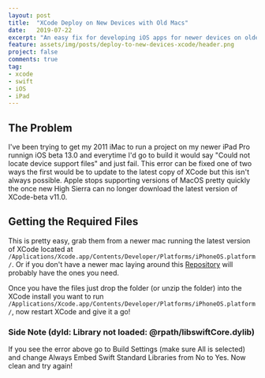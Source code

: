 ```yaml
---
layout: post
title:  "XCode Deploy on New Devices with Old Macs"
date:   2019-07-22
excerpt: "An easy fix for developing iOS apps for newer devices on older but still capable hardware"
feature: assets/img/posts/deploy-to-new-devices-xcode/header.png
project: false
comments: true
tag:
- xcode
- swift
- iOS
- iPad
---
```


## The Problem

I've been trying to get my 2011 iMac to run a project on my newer iPad Pro runnign iOS beta 13.0 and everytime I'd go to build it would say "Could not locate device support files" and just fail. This error can be fixed one of two ways the first would be to update to the latest copy of XCode but this isn't always possible. Apple stops supporting versions of MacOS pretty quickly the once new High Sierra can no longer download the latest version of XCode-beta v11.0.

## Getting the Required Files

This is pretty easy, grab them from a newer mac running the latest version of XCode located at ```/Applications/Xcode.app/Contents/Developer/Platforms/iPhoneOS.platform/```. Or if you don't have a newer mac laying around this [Repository](https://github.com/filsv/iPhoneOSDeviceSupport) will probably have the ones you need.

Once you have the files just drop the folder (or unzip the folder) into the XCode install you want to run ```/Applications/Xcode.app/Contents/Developer/Platforms/iPhoneOS.platform/```, now restart XCode and give it a go!

### Side Note (dyld: Library not loaded: @rpath/libswiftCore.dylib)

If you see the error above go to Build Settings (make sure All is selected) and change Always Embed Swift Standard Libraries from No to Yes. Now clean and try again!
